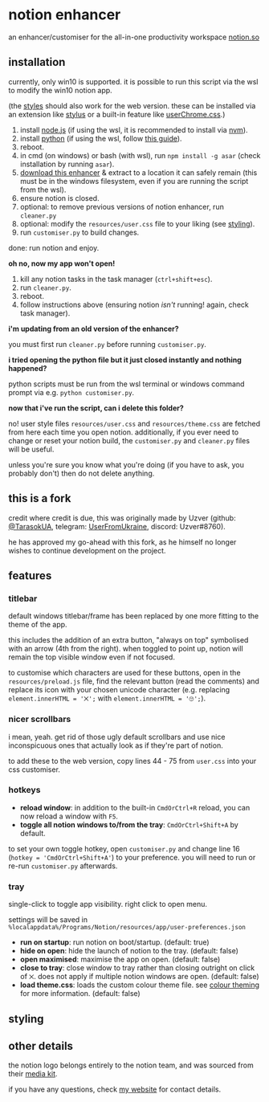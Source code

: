 # notion enhancer

an enhancer/customiser for the all-in-one productivity workspace [notion.so](https://www.notion.so/)

## installation

currently, only win10 is supported. it is possible to run this script via the wsl to modify the win10 notion app.

(the [styles](#styling) should also work for the web version.
these can be installed via an extension like [stylus](https://chrome.google.com/webstore/detail/stylus/clngdbkpkpeebahjckkjfobafhncgmne?hl=en)
or a built-in feature like [userChrome.css](https://www.userchrome.org/).)

1. install [node.js](https://nodejs.org/en/) (if using the wsl, it is recommended to install via [nvm](https://github.com/nvm-sh/nvm#install--update-script)).
2. install [python](https://www.python.org/) (if using the wsl, follow [this guide](https://docs.python-guide.org/starting/install3/linux/)).
3. reboot.
4. in cmd (on windows) or bash (with wsl), run `npm install -g asar` (check installation by running `asar`).
5. [download this enhancer](https://github.com/dragonwocky/notion-enhancer/archive/master.zip) & extract to a location it can safely remain (this must be in the windows filesystem,
   even if you are running the script from the wsl).
6. ensure notion is closed.
7. optional: to remove previous versions of notion enhancer, run `cleaner.py`
8. optional: modify the `resources/user.css` file to your liking (see [styling](#styling)).
9. run `customiser.py` to build changes.

done: run notion and enjoy.

**oh no, now my app won't open!**

1. kill any notion tasks in the task manager (`ctrl+shift+esc`).
2. run `cleaner.py`.
3. reboot.
4. follow instructions above (ensuring notion _isn't_ running! again, check task manager).

**i'm updating from an old version of the enhancer?**

you must first run `cleaner.py` before running `customiser.py`.

**i tried opening the python file but it just closed instantly and nothing happened?**

python scripts must be run from the wsl terminal or windows command prompt via e.g. `python customiser.py`.

**now that i've run the script, can i delete this folder?**

no! user style files `resources/user.css` and `resources/theme.css` are fetched from here each time you open notion.
additionally, if you ever need to change or reset your notion build, the `customiser.py` and `cleaner.py` files will be useful.

unless you're sure you know what you're doing (if you have to ask, you probably don't) then do not delete anything.

## this is a fork

credit where credit is due, this was originally made by Uzver (github: [@TarasokUA](https://github.com/TarasokUA),
telegram: [UserFromUkraine](https://t.me/UserFromUkraine), discord: Uzver#8760).

he has approved my go-ahead with this fork, as he himself no longer wishes to continue development on the project.

## features

### titlebar

default windows titlebar/frame has been replaced by one more fitting to the theme of the app.

this includes the addition of an extra button, "always on top"
symbolised with an arrow (4th from the right). when toggled to point up,
notion will remain the top visible window even if not focused.

to customise which characters are used for these buttons, open in the `resources/preload.js` file,
find the relevant button (read the comments) and replace its icon with your chosen unicode character (e.g.
replacing `element.innerHTML = '⨉';` with `element.innerHTML = '🙄';`).

### nicer scrollbars

i mean, yeah. get rid of those ugly default scrollbars and use nice inconspicuous
ones that actually look as if they're part of notion.

to add these to the web version, copy lines 44 - 75 from `user.css` into your css customiser.

### hotkeys

- **reload window**: in addition to the built-in `CmdOrCtrl+R` reload,
  you can now reload a window with `F5`.
- **toggle all notion windows to/from the tray**: `CmdOrCtrl+Shift+A` by default.

to set your own toggle hotkey, open `customiser.py` and change line 16 (`hotkey = 'CmdOrCtrl+Shift+A'`)
to your preference. you will need to run or re-run `customiser.py` afterwards.

### tray

single-click to toggle app visibility. right click to open menu.

settings will be saved in `%localappdata%/Programs/Notion/resources/app/user-preferences.json`

- **run on startup**: run notion on boot/startup. (default: true)
- **hide on open**: hide the launch of notion to the tray. (default: false)
- **open maximised**: maximise the app on open. (default: false)
- **close to tray**: close window to tray rather than closing outright
  on click of `⨉`. does not apply if multiple notion windows are open. (default: false)
- **load theme.css**: loads the custom colour theme file.
  see [colour theming](STYLING.md#colour-theming) for more information. (default: false)

## styling

## other details

the notion logo belongs entirely to the notion team, and was sourced from their
[media kit](https://www.notion.so/Media-Kit-205535b1d9c4440497a3d7a2ac096286).

if you have any questions, check [my website](https://dragonwocky.me/) for contact details.
